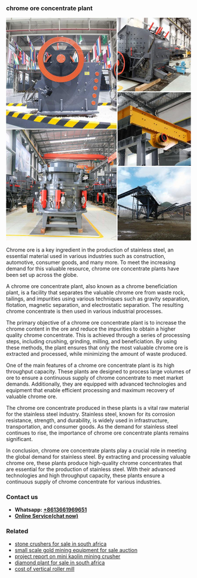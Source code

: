 <h3>chrome ore concentrate plant</h3><img src='1706755550.jpg' alt=''><p>Chrome ore is a key ingredient in the production of stainless steel, an essential material used in various industries such as construction, automotive, consumer goods, and many more. To meet the increasing demand for this valuable resource, chrome ore concentrate plants have been set up across the globe.</p><p>A chrome ore concentrate plant, also known as a chrome beneficiation plant, is a facility that separates the valuable chrome ore from waste rock, tailings, and impurities using various techniques such as gravity separation, flotation, magnetic separation, and electrostatic separation. The resulting chrome concentrate is then used in various industrial processes.</p><p>The primary objective of a chrome ore concentrate plant is to increase the chrome content in the ore and reduce the impurities to obtain a higher quality chrome concentrate. This is achieved through a series of processing steps, including crushing, grinding, milling, and beneficiation. By using these methods, the plant ensures that only the most valuable chrome ore is extracted and processed, while minimizing the amount of waste produced.</p><p>One of the main features of a chrome ore concentrate plant is its high throughput capacity. These plants are designed to process large volumes of ore to ensure a continuous supply of chrome concentrate to meet market demands. Additionally, they are equipped with advanced technologies and equipment that enable efficient processing and maximum recovery of valuable chrome ore.</p><p>The chrome ore concentrate produced in these plants is a vital raw material for the stainless steel industry. Stainless steel, known for its corrosion resistance, strength, and durability, is widely used in infrastructure, transportation, and consumer goods. As the demand for stainless steel continues to rise, the importance of chrome ore concentrate plants remains significant.</p><p>In conclusion, chrome ore concentrate plants play a crucial role in meeting the global demand for stainless steel. By extracting and processing valuable chrome ore, these plants produce high-quality chrome concentrates that are essential for the production of stainless steel. With their advanced technologies and high throughput capacity, these plants ensure a continuous supply of chrome concentrate for various industries.</p><h3>Contact us</h3><ul><li><strong>Whatsapp:&nbsp;<a href="https://wa.me/8613661969651">+8613661969651</a></strong></li><li><a href="https://swt.shibang-china.com/?git&amp;zhl&amp;chrome ore concentrate plant"><strong>Online Service(chat now)</strong></a></li></ul><h3>Related</h3><ul><li><a href='stone crushers for sale in south africa.md'>stone crushers for sale in south africa</a></li><li><a href='small scale gold mining equipment for sale auction.md'>small scale gold mining equipment for sale auction</a></li><li><a href='project report on mini kaolin mining crusher.md'>project report on mini kaolin mining crusher</a></li><li><a href='diamond plant for sale in south africa.md'>diamond plant for sale in south africa</a></li><li><a href='cost of vertical roller mill.md'>cost of vertical roller mill</a></li></ul>